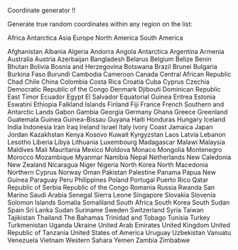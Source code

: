 Coordinate generator !!

Generate true random coordinates within any region on the list:

Africa
Antarctica
Asia
Europe
North America
South America

Afghanistan
Albania
Algeria
Andorra
Angola
Antarctica
Argentina
Armenia
Australia
Austria
Azerbaijan
Bangladesh
Belarus
Belgium
Belize
Benin
Bhutan
Bolivia
Bosnia and Herzegovina
Botswana
Brazil
Brunei
Bulgaria
Burkina Faso
Burundi
Cambodia
Cameroon
Canada
Central African Republic
Chad
Chile
China
Colombia
Costa Rica
Croatia
Cuba
Cyprus
Czechia
Democratic Republic of the Congo
Denmark
Djibouti
Dominican Republic
East Timor
Ecuador
Egypt
El Salvador
Equatorial Guinea
Eritrea
Estonia
Eswatini
Ethiopia
Falkland Islands
Finland
Fiji
France
French Southern and Antarctic Lands
Gabon
Gambia
Georgia
Germany
Ghana
Greece
Greenland
Guatemala
Guinea
Guinea-Bissau
Guyana
Haiti
Honduras
Hungary
Iceland
India
Indonesia
Iran
Iraq
Ireland
Israel
Italy
Ivory Coast
Jamaica
Japan
Jordan
Kazakhstan
Kenya
Kosovo
Kuwait
Kyrgyzstan
Laos
Latvia
Lebanon
Lesotho
Liberia
Libya
Lithuania
Luxembourg
Madagascar
Malawi
Malaysia
Maldives
Mali
Mauritania
Mexico
Moldova
Monaco
Mongolia
Montenegro
Morocco
Mozambique
Myanmar
Namibia
Nepal
Netherlands
New Caledonia
New Zealand
Nicaragua
Niger
Nigeria
North Korea
North Macedonia
Northern Cyprus
Norway
Oman
Pakistan
Palestine
Panama
Papua New Guinea
Paraguay
Peru
Philippines
Poland
Portugal
Puerto Rico
Qatar
Republic of Serbia
Republic of the Congo
Romania
Russia
Rwanda
San Marino
Saudi Arabia
Senegal
Sierra Leone
Singapore
Slovakia
Slovenia
Solomon Islands
Somalia
Somaliland
South Africa
South Korea
South Sudan
Spain
Sri Lanka
Sudan
Suriname
Sweden
Switzerland
Syria
Taiwan
Tajikistan
Thailand
The Bahamas
Trinidad and Tobago
Tunisia
Turkey
Turkmenistan
Uganda
Ukraine
United Arab Emirates
United Kingdom
United Republic of Tanzania
United States of America
Uruguay
Uzbekistan
Vanuatu
Venezuela
Vietnam
Western Sahara
Yemen
Zambia
Zimbabwe
